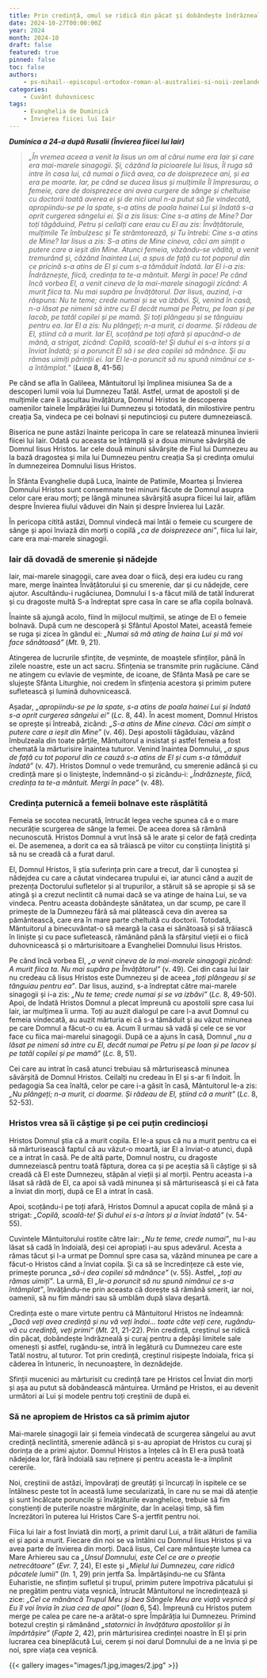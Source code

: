 ```yaml
---
title: Prin credință, omul se ridică din păcat și dobândește îndrăzneală
date: 2024-10-27T00:00:00Z
year: 2024
month: 2024-10
draft: false
featured: true
pinned: false
toc: false
authors:
    - ps-mihail--episcopul-ortodox-roman-al-australiei-si-noii-zeelande
categories:
    - Cuvânt duhovnicesc
tags:
    - Evanghelia de Duminică
    - Învierea fiicei lui Iair
---
```

_**Duminica a 24-a după Rusalii (Învierea fiicei lui Iair)**_

> _„În vremea aceea a venit la Iisus un om al cărui nume era Iair și care era mai-marele sinagogii. Și, căzând la picioarele lui Iisus, Îl ruga să intre în casa lui, că numai o fiică avea, ca de doisprezece ani, și ea era pe moarte. Iar, pe când se ducea Iisus și mulțimile Îl împresurau, o femeie, care de doisprezece ani avea curgere de sânge și cheltuise cu doctorii toată averea ei și de nici unul n-a putut să fie vindecată, apropiindu-se pe la spate, s-a atins de poala hainei Lui și îndată s-a oprit curgerea sângelui ei. Și a zis Iisus: Cine s-a atins de Mine? Dar toți tăgăduind, Petru și ceilalți care erau cu El au zis: Învățătorule, mulțimile Te îmbulzesc și Te strâmtorează, și Tu întrebi: Cine s-a atins de Mine? Iar Iisus a zis: S-a atins de Mine cineva, căci am simțit o putere care a ieșit din Mine. Atunci femeia, văzându-se vădită, a venit tremurând și, căzând înaintea Lui, a spus de față cu tot poporul din ce pricină s-a atins de El și cum s-a tămăduit îndată. Iar El i-a zis: Îndrăznește, fiică, credința ta te-a mântuit. Mergi în pace! Pe când încă vorbea El, a venit cineva de la mai-marele sinagogii zicând: A murit fiica ta. Nu mai supăra pe Învățătorul. Dar Iisus, auzind, i-a răspuns: Nu te teme; crede numai și se va izbăvi. Şi, venind în casă, n-a lăsat pe nimeni să intre cu El decât numai pe Petru, pe Ioan și pe Iacob, pe tatăl copilei și pe mamă. Și toți plângeau și se tânguiau pentru ea. Iar El a zis: Nu plângeți; n-a murit, ci doarme. Și râdeau de El, știind că a murit. Iar El, scoțând pe toți afară și apucând-o de mână, a strigat, zicând: Copilă, scoală-te! Şi duhul ei s-a întors și a înviat îndată; și a poruncit El să i se dea copilei să mănânce. Şi au rămas uimiți părinții ei. Iar El le-a poruncit să nu spună nimănui ce s-a întâmplat.”_ (**_Luca_ 8, 41-56**)

Pe când se afla în Galileea, Mântuitorul își împlinea misiunea Sa de a descoperi lumii voia lui Dumnezeu Tatăl. Astfel, urmat de apostoli și de mulțimile care îi ascultau învățătura, Domnul Hristos le descoperea oamenilor tainele Împărăției lui Dumnezeu și totodată, din milostivire pentru creația Sa, vindeca pe cei bolnavi și neputincioși cu putere dumnezeiască.

Biserica ne pune astăzi înainte pericopa în care se relatează minunea învierii fiicei lui Iair. Odată cu aceasta se întâmplă și a doua minune săvârșită de Domnul Iisus Hristos. Iar cele două minuni săvârșite de Fiul lui Dumnezeu au la bază dragostea și mila lui Dumnezeu pentru creația Sa și credința omului în dumnezeirea Domnului Iisus Hristos.

În Sfânta Evanghelie după Luca, înainte de Patimile, Moartea și Învierea Domnului Hristos sunt consemnate trei minuni făcute de Domnul asupra celor care erau morți; pe lângă minunea săvârșită asupra fiicei lui Iair, aflăm despre Învierea fiului văduvei din Nain și despre Învierea lui Lazăr.

În pericopa citită astăzi, Domnul vindecă mai întâi o femeie cu scurgere de sânge și apoi înviază din morți o copilă _„ca de doisprezece ani”_, fiica lui Iair, care era mai-marele sinagogii.

### Iair dă dovadă de smerenie și nădejde

Iair, mai-marele sinagogii, care avea doar o fiică, deși era iudeu cu rang mare, merge înaintea Învățătorului și cu smerenie, dar și cu nădejde, cere ajutor. Ascultându-i rugăciunea, Domnului I s-a făcut milă de tatăl îndurerat și cu dragoste multă S-a îndreptat spre casa în care se afla copila bolnavă.

Înainte să ajungă acolo, fiind în mijlocul mulțimii, se atinge de El o femeie bolnavă. După cum ne descoperă și Sfântul Apostol Matei, această femeie se ruga și zicea în gândul ei: _„Numai să mă ating de haina Lui și mă voi face sănătoasă”_ (_Mt._ 9, 21).

Atingerea de lucrurile sfințite, de veșminte, de moaștele sfinților, până în zilele noastre, este un act sacru. Sfințenia se transmite prin rugăciune. Când ne atingem cu evlavie de veșminte, de icoane, de Sfânta Masă pe care se slujește Sfânta Liturghie, noi credem în sfințenia acestora și primim putere sufletească și lumină duhovnicească.

Așadar, _„apropiindu-se pe la spate, s-a atins de poala hainei Lui și îndată s-a oprit curgerea sângelui ei”_ (_Lc._ 8, 44). În acest moment, Domnul Hristos se oprește și întreabă, zicând: _„S-a atins de Mine cineva. Căci am simțit o putere care a ieșit din Mine”_ (v. 46). Deși apostolii tăgăduiau, văzând îmbulzeala din toate părțile, Mântuitorul a insistat și astfel femeia a fost chemată la mărturisire înaintea tuturor. Venind înaintea Domnului, _„a spus de față cu tot poporul din ce cauză s-a atins de El și cum s-a tămăduit îndată”_ (v. 47). Hristos Domnul o vede tremurând, cu smerenie adâncă și cu credință mare și o liniștește, îndemnând-o și zicându-i: _„Îndrăznește, fiică, credința ta te-a mântuit. Mergi în pace”_ (v. 48).

### Credința puternică a femeii bolnave este răsplătită

Femeia se socotea necurată, întrucât legea veche spunea că e o mare necurăție scurgerea de sânge la femei. De aceea dorea să rămână necunoscută. Hristos Domnul a vrut însă să le arate și celor de față credința ei. De asemenea, a dorit ca ea să trăiască pe viitor cu conștiința liniștită și să nu se creadă că a furat darul.

El, Domnul Hristos, îi știa suferința prin care a trecut, dar îi cunoștea și nădejdea cu care a căutat vindecarea trupului ei, iar atunci când a auzit de prezența Doctorului sufletelor și al trupurilor, a stăruit să se apropie și să se atingă și a crezut neclintit că numai dacă se va atinge de haina Lui, se va vindeca. Pentru aceasta dobândește sănătatea, un dar scump, pe care îl primește de la Dumnezeu fără să mai plătească ceva din averea sa pământească, care era în mare parte cheltuită cu doctorii. Totodată, Mântuitorul a binecuvântat-o să meargă la casa ei sănătoasă și să trăiască în liniște și cu pace sufletească, rămânând până la sfârșitul vieții ei o fiică duhovnicească și o mărturisitoare a Evangheliei Domnului Iisus Hristos.

Pe când încă vorbea El, _„a venit cineva de la mai-marele sinagogii zicând: A murit fiica ta. Nu mai supăra pe Învățătorul”_ (v. 49). Cei din casa lui Iair nu credeau că Iisus Hristos este Dumnezeu și de aceea _„toți plângeau și se tânguiau pentru ea”_. Dar Iisus, auzind, s-a îndreptat către mai-marele sinagogii și i-a zis: _„Nu te teme; crede numai și se va izbăvi”_ (_Lc._ 8, 49-50). Apoi, de îndată Hristos Domnul a plecat împreună cu apostolii spre casa lui Iair, iar mulțimea îi urma. Toți au auzit dialogul pe care l-a avut Domnul cu femeia vindecată, au auzit mărturia ei că s-a tămăduit și au văzut minunea pe care Domnul a făcut-o cu ea. Acum îl urmau să vadă și cele ce se vor face cu fiica mai-marelui sinagogii. După ce a ajuns în casă, Domnul _„nu a lăsat pe nimeni să intre cu El, decât numai pe Petru și pe Ioan și pe Iacov și pe tatăl copilei și pe mamă”_ (_Lc._ 8, 51).

Cei care au intrat în casă atunci trebuiau să mărturisească minunea săvârșită de Domnul Hristos. Ceilalți nu credeau în El și s-ar fi îndoit. În pedagogia Sa cea înaltă, celor pe care i-a găsit în casă, Mântuitorul le-a zis: _„Nu plângeți; n-a murit, ci doarme. Și râdeau de El, știind că a murit”_ (_Lc._ 8, 52-53).

### Hristos vrea să îi câștige și pe cei puțin credincioși

Hristos Domnul știa că a murit copila. El le-a spus că nu a murit pentru ca ei să mărturisească faptul că au văzut-o moartă, iar El a înviat-o atunci, după ce a intrat în casă. Pe de altă parte, Domnul nostru, cu dragoste dumnezeiască pentru toată făptura, dorea ca și pe aceștia să îi câștige și să creadă că El este Dumnezeu, stăpân al vieții și al morții. Pentru aceasta i-a lăsat să râdă de El, ca apoi să vadă minunea și să mărturisească și ei că fata a înviat din morți, după ce El a intrat în casă.

Apoi, scoțându-i pe toți afară, Hristos Domnul a apucat copila de mână și a strigat: _„Copilă, scoală-te! Și duhul ei s-a întors și a înviat îndată”_ (v. 54-55).

Cuvintele Mântuitorului rostite către Iair: _„Nu te teme, crede numai”_, nu l-au lăsat să cadă în îndoială, deși cei apropiați i-au spus adevărul. Acesta a rămas tăcut și l-a urmat pe Domnul spre casa sa, văzând minunea pe care a făcut-o Hristos când a înviat copila. Și ca să se încredințeze că este vie, primește porunca _„să-i dea copilei să mănânce”_ (v. 55). Astfel, _„toți au rămas uimiți”_. La urmă, El _„le-a poruncit să nu spună nimănui ce s-a întâmplat”_, învățându-ne prin aceasta că dorește să rămână smerit, iar noi, oamenii, să nu fim mândri sau să umblăm după slava deșartă.

Credința este o mare virtute pentru că Mântuitorul Hristos ne îndeamnă: _„Dacă veți avea credință și nu vă veți îndoi… toate câte veți cere, rugându-vă cu credință, veți primi“_ (_Mt._ 21, 21-22). Prin credință, creștinul se ridică din păcat, dobândește îndrăzneală și curaj pentru a depăși limitele sale omenești și astfel, rugându-se, intră în legătură cu Dumnezeu care este Tatăl nostru, al tuturor. Tot prin credință, creștinul risipește îndoiala, frica și căderea în întuneric, în necunoaștere, în deznădejde.

Sfinții mucenici au mărturisit cu credință tare pe Hristos cel Înviat din morți și așa au putut să dobândească mântuirea. Urmând pe Hristos, ei au devenit următori ai Lui și modele pentru toți creștinii de după ei.

### Să ne apropiem de Hristos ca să primim ajutor

Mai-marele sinagogii Iair și femeia vindecată de scurgerea sângelui au avut credință neclintită, smerenie adâncă și s-au apropiat de Hristos cu curaj și dorința de a primi ajutor. Domnul Hristos a înțeles că în El era pusă toată nădejdea lor, fără îndoială sau reținere și pentru aceasta le-a împlinit cererile.

Noi, creștinii de astăzi, împovărați de greutăți și încurcați în ispitele ce se întâlnesc peste tot în această lume secularizată, în care nu se mai dă atenție și sunt încălcate poruncile și învățăturile evanghelice, trebuie să fim conștienți de puterile noastre mărginite, dar în același timp, să fim încrezători în puterea lui Hristos Care S-a jertfit pentru noi.

Fiica lui Iair a fost înviată din morți, a primit darul Lui, a trăit alături de familia ei și apoi a murit. Fiecare din noi se va întâlni cu Domnul Iisus Hristos și va avea parte de învierea din morți. Dacă Iisus, Cel care mântuiește lumea ca Mare Arhiereu sau ca _„Unsul Domnului, este Cel ce are o preoție netrecătoare”_ (_Evr._ 7, 24), El este și _„Mielul lui Dumnezeu, care ridică păcatele lumii”_ (_In._ 1, 29) prin jertfa Sa. Împărtășindu-ne cu Sfânta Euharistie, ne sfințim sufletul și trupul, primim putere împotriva păcatului și ne pregătim pentru viața veșnică, întrucât Mântuitorul ne încredințează și zice: _„Cel ce mănâncă Trupul Meu și bea Sângele Meu are viață veșnică și Eu îl voi învia în ziua cea de apoi”_ (_Ioan_ 6, 54). Împreună cu Hristos putem merge pe calea pe care ne-a arătat-o spre Împărăția lui Dumnezeu. Primind botezul creștin și rămânând _„statornici în învățătura apostolilor și în împărtășire”_ (_Fapte_ 2, 42), prin mărturisirea credinței noastre în El și prin lucrarea cea bineplăcută Lui, cerem și noi darul Domnului de a ne învia și pe noi, spre viața cea veșnică.

{{< gallery images="images/1.jpg,images/2.jpg" >}}